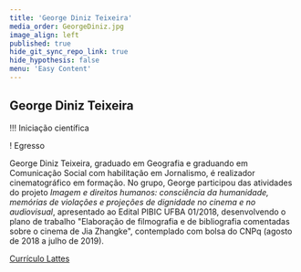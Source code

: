 ```yaml
---
title: 'George Diniz Teixeira'
media_order: GeorgeDiniz.jpg
image_align: left
published: true
hide_git_sync_repo_link: true
hide_hypothesis: false
menu: 'Easy Content'
---
```


## George Diniz Teixeira

!!! Iniciação científica

! Egresso

George Diniz Teixeira, graduado em Geografia e graduando em Comunicação Social com habilitação em Jornalismo, é realizador cinematográfico em formação. No grupo, George participou das atividades do projeto _Imagem e direitos humanos: consciência da humanidade, memórias de violações e projeções de dignidade no cinema e no audiovisual_, apresentado ao Edital PIBIC UFBA 01/2018, desenvolvendo o plano de trabalho "Elaboração de filmografia e de bibliografia comentadas sobre o cinema de Jia Zhangke", contemplado com bolsa do CNPq (agosto de 2018 a julho de 2019).

[Currículo Lattes](http://lattes.cnpq.br/5236916087888494?classes=btn,btn-primary,btn-lg)
